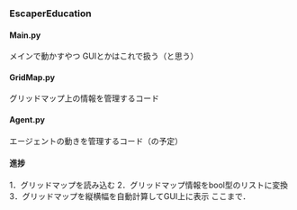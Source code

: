 ### EscaperEducation

#### Main.py
メインで動かすやつ
GUIとかはこれで扱う（と思う）

#### GridMap.py
グリッドマップ上の情報を管理するコード

#### Agent.py
エージェントの動きを管理するコード（の予定）

#### 進捗
1．グリッドマップを読み込む
2．グリッドマップ情報をbool型のリストに変換
3．グリッドマップを縦横幅を自動計算してGUI上に表示
ここまで．
